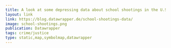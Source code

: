 ```yaml
---
title: A look at some depressing data about school shootings in the U.S.
layout: link
link: https://blog.datawrapper.de/school-shootings-data/
image: school-shootings.png
publication: Datawrapper
tags: crime/justice
type: static,map,symbolmap,datawrapper
---
```

